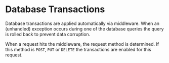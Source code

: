 # Database Transactions
Database transactions are applied automatically via middleware. When an (unhandled) exception occurs during one of the database queries the query is rolled back to prevent data corruption.

When a request hits the middleware, the request method is determined. If this method is `POST`, `PUT` or `DELETE` the transactions are enabled for this request.